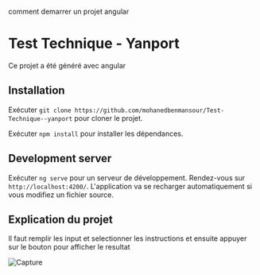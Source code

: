 comment demarrer un projet angular


# Test Technique - Yanport

Ce projet a été généré avec angular

## Installation
Exécuter `git clone https://github.com/mohanedbenmansour/Test-Technique--yanport` pour cloner le projet.

Exécuter `npm install` pour installer les dépendances.




## Development server
 
Exécuter `ng serve` pour un serveur de développement. Rendez-vous sur `http://localhost:4200/`. L'application va se recharger automatiquement si vous modifiez un fichier source.

## Explication du projet

Il faut remplir les input et selectionner les instructions et ensuite appuyer sur le bouton pour afficher le resultat


![Capture](https://user-images.githubusercontent.com/47650581/191105253-25863543-530f-4aba-a3ce-018ae19f473d.PNG)
